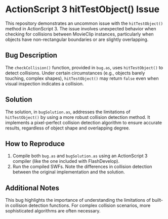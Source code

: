 # ActionScript 3 hitTestObject() Issue

This repository demonstrates an uncommon issue with the `hitTestObject()` method in ActionScript 3. The issue involves unexpected behavior when checking for collisions between MovieClip instances, particularly when objects have non-rectangular boundaries or are slightly overlapping.

## Bug Description
The `checkCollision()` function, provided in `bug.as`, uses `hitTestObject()` to detect collisions.  Under certain circumstances (e.g., objects barely touching, complex shapes), `hitTestObject()` may return `false` even when visual inspection indicates a collision.

## Solution
The solution, in `bugSolution.as`, addresses the limitations of `hitTestObject()` by using a more robust collision detection method. It implements a pixel-perfect collision detection algorithm to ensure accurate results, regardless of object shape and overlapping degree.

## How to Reproduce
1.  Compile both `bug.as` and `bugSolution.as` using an ActionScript 3 compiler (like the one included with FlashDevelop).
2.  Run the compiled SWFs. Note the differences in collision detection between the original implementation and the solution.

## Additional Notes
This bug highlights the importance of understanding the limitations of built-in collision detection functions. For complex collision scenarios, more sophisticated algorithms are often necessary.